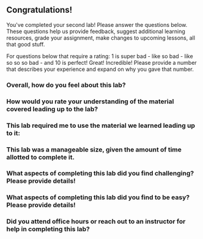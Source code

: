 ## Congratulations!
You've completed your second lab! Please answer the questions below. These questions help us provide feedback, suggest additional learning resources, grade your assignment, make changes to upcoming lessons, all that good stuff.

For questions below that require a rating: 1 is super bad - like so bad - like so so so bad - and 10 is perfect! Great! Incredible! Please provide a number that describes your experience and expand on why you gave that number.

### Overall, how do you feel about this lab?


### How would you rate your understanding of the material covered leading up to the lab?


### This lab required me to use the material we learned leading up to it:


### This lab was a manageable size, given the amount of time allotted to complete it.


### What aspects of completing this lab did you find challenging? Please provide details!


### What aspects of completing this lab did you find to be easy? Please provide details!


### Did you attend office hours or reach out to an instructor for help in completing this lab?
